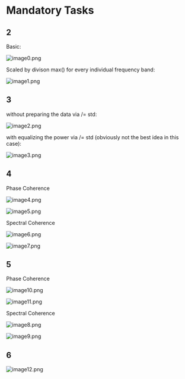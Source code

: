 # Mandatory Tasks

## 2 

Basic: 

![image0.png](image0.png)

Scaled by divison max() for every individual frequency band:

![image1.png](image1.png)

## 3

without preparing the data via /= std: 

![image2.png](image2.png)

with equalizing the power via /= std (obviously not the best idea in this case):

![image3.png](image3.png)

## 4

Phase Coherence

![image4.png](image4.png)


![image5.png](image5.png)

Spectral Coherence

![image6.png](image6.png)


![image7.png](image7.png)

## 5

Phase Coherence

![image10.png](image10.png)


![image11.png](image11.png)


Spectral Coherence

![image8.png](image8.png)


![image9.png](image9.png)

## 6

![image12.png](image12.png)



